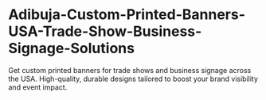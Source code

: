 # Adibuja-Custom-Printed-Banners-USA-Trade-Show-Business-Signage-Solutions
Get custom printed banners for trade shows and business signage across the USA. High-quality, durable designs tailored to boost your brand visibility and event impact.

